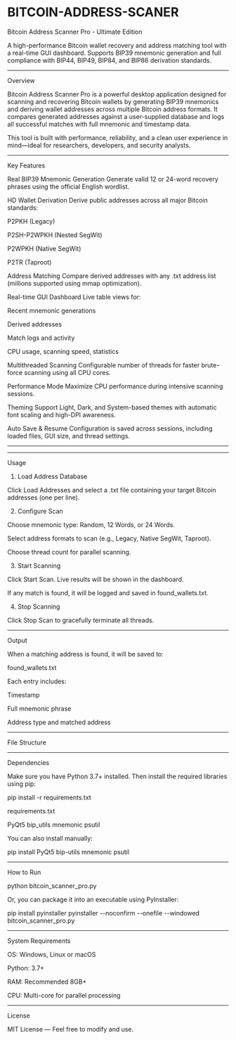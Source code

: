# BITCOIN-ADDRESS-SCANER
Bitcoin Address Scanner Pro - Ultimate Edition

A high-performance Bitcoin wallet recovery and address matching tool with a real-time GUI dashboard. Supports BIP39 mnemonic generation and full compliance with BIP44, BIP49, BIP84, and BIP86 derivation standards.


---

Overview

Bitcoin Address Scanner Pro is a powerful desktop application designed for scanning and recovering Bitcoin wallets by generating BIP39 mnemonics and deriving wallet addresses across multiple Bitcoin address formats. It compares generated addresses against a user-supplied database and logs all successful matches with full mnemonic and timestamp data.

This tool is built with performance, reliability, and a clean user experience in mind—ideal for researchers, developers, and security analysts.


---

Key Features

Real BIP39 Mnemonic Generation
Generate valid 12 or 24-word recovery phrases using the official English wordlist.

HD Wallet Derivation
Derive public addresses across all major Bitcoin standards:

P2PKH (Legacy)

P2SH-P2WPKH (Nested SegWit)

P2WPKH (Native SegWit)

P2TR (Taproot)


Address Matching
Compare derived addresses with any .txt address list (millions supported using mmap optimization).

Real-time GUI Dashboard
Live table views for:

Recent mnemonic generations

Derived addresses

Match logs and activity

CPU usage, scanning speed, statistics


Multithreaded Scanning
Configurable number of threads for faster brute-force scanning using all CPU cores.

Performance Mode
Maximize CPU performance during intensive scanning sessions.

Theming Support
Light, Dark, and System-based themes with automatic font scaling and high-DPI awareness.

Auto Save & Resume
Configuration is saved across sessions, including loaded files, GUI size, and thread settings.



---

---

Usage

1. Load Address Database

Click Load Addresses and select a .txt file containing your target Bitcoin addresses (one per line).


2. Configure Scan

Choose mnemonic type: Random, 12 Words, or 24 Words.

Select address formats to scan (e.g., Legacy, Native SegWit, Taproot).

Choose thread count for parallel scanning.


3. Start Scanning

Click Start Scan. Live results will be shown in the dashboard.

If any match is found, it will be logged and saved in found_wallets.txt.


4. Stop Scanning

Click Stop Scan to gracefully terminate all threads.



---

Output

When a matching address is found, it will be saved to:

found_wallets.txt

Each entry includes:

Timestamp

Full mnemonic phrase

Address type and matched address



---

File Structure


---

Dependencies

Make sure you have Python 3.7+ installed. Then install the required libraries using pip:

pip install -r requirements.txt

requirements.txt

PyQt5
bip_utils
mnemonic
psutil

You can also install manually:

pip install PyQt5 bip-utils mnemonic psutil


---

How to Run

python bitcoin_scanner_pro.py

Or, you can package it into an executable using PyInstaller:

pip install pyinstaller
pyinstaller --noconfirm --onefile --windowed bitcoin_scanner_pro.py


---

System Requirements

OS: Windows, Linux or macOS

Python: 3.7+

RAM: Recommended 8GB+

CPU: Multi-core for parallel processing



---

License

MIT License — Feel free to modify and use.


